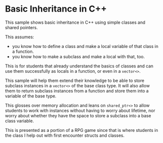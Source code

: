 # Basic Inheritance in C++

This sample shows basic inheritance in C++ using simple classes and shared pointers.

This assumes:
- you know how to define a class and make a local variable of that class in a function.
- you know how to make a subclass and make a local with that, too.

This is for students that already understand the basics of classes and can use them successfully
as locals in a function, or even in a `vector<>`. 

This sample will help them extend their knowledge to be able to store subclass instances in a 
`vector<>` of the
base class type. It will also allow them to return subclass instances from a function and store them into a 
variable of the base type.

This glosses over memory allocation and leans on `shared_ptr<>` to allow students to work with instances
without having to worry about lifetime, nor worry about whether they have the space to store a subclass
into a base class variable. 

This is presented as a portion of a RPG game since that is where students in the class I help out with
first encounter structs and classes.
